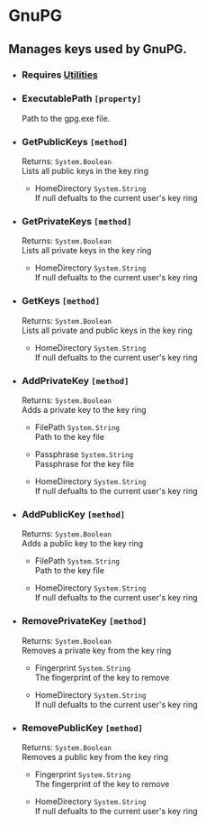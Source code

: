 # GnuPG
## Manages keys used by GnuPG.

- ### Requires [Utilities](_Modules/Utilities/README.md)  
- ### ExecutablePath `[property]`
    Path to the gpg.exe file.
- ### GetPublicKeys `[method]`
    Returns: `System.Boolean`  
    Lists all public keys in the key ring  
    - HomeDirectory `System.String`  
        If null defualts to the current user's key ring

- ### GetPrivateKeys `[method]`
    Returns: `System.Boolean`  
    Lists all private keys in the key ring  
    - HomeDirectory `System.String`  
        If null defualts to the current user's key ring

- ### GetKeys `[method]`
    Returns: `System.Boolean`  
    Lists all private and public keys in the key ring  
    - HomeDirectory `System.String`  
        If null defualts to the current user's key ring

- ### AddPrivateKey `[method]`
    Returns: `System.Boolean`  
    Adds a private key to the key ring  
    - FilePath `System.String`  
        Path to the key file

    - Passphrase `System.String`  
        Passphrase for the key file

    - HomeDirectory `System.String`  
        If null defualts to the current user's key ring

- ### AddPublicKey `[method]`
    Returns: `System.Boolean`  
    Adds a public key to the key ring  
    - FilePath `System.String`  
        Path to the key file

    - HomeDirectory `System.String`  
        If null defualts to the current user's key ring

- ### RemovePrivateKey `[method]`
    Returns: `System.Boolean`  
    Removes a private key from the key ring  
    - Fingerprint `System.String`  
        The fingerprint of the key to remove

    - HomeDirectory `System.String`  
        If null defualts to the current user's key ring

- ### RemovePublicKey `[method]`
    Returns: `System.Boolean`  
    Removes a public key from the key ring  
    - Fingerprint `System.String`  
        The fingerprint of the key to remove

    - HomeDirectory `System.String`  
        If null defualts to the current user's key ring

